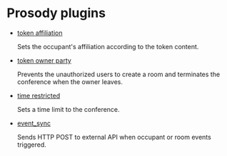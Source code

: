# Prosody plugins

- [token affiliation](token_affiliation/)

  Sets the occupant's affiliation according to the token content.

- [token owner party](token_owner_party/)

  Prevents the unauthorized users to create a room and terminates the conference
  when the owner leaves.

- [time restricted](time_restricted/)

  Sets a time limit to the conference.

- [event_sync](event_sync/)

  Sends HTTP POST to external API when occupant or room events triggered.